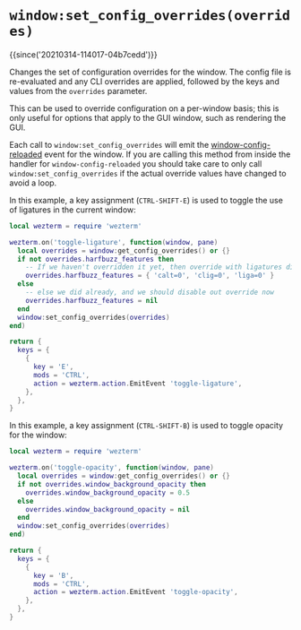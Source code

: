 # `window:set_config_overrides(overrides)`

{{since('20210314-114017-04b7cedd')}}

Changes the set of configuration overrides for the window.
The config file is re-evaluated and any CLI overrides are
applied, followed by the keys and values from the `overrides`
parameter.

This can be used to override configuration on a per-window basis;
this is only useful for options that apply to the GUI window, such
as rendering the GUI.

Each call to `window:set_config_overrides` will emit the
[window-config-reloaded](../window-events/window-config-reloaded.md) event for
the window.  If you are calling this method from inside the handler
for `window-config-reloaded` you should take care to only call `window:set_config_overrides`
if the actual override values have changed to avoid a loop.

In this example, a key assignment (`CTRL-SHIFT-E`) is used to toggle the use of
ligatures in the current window:

```lua
local wezterm = require 'wezterm'

wezterm.on('toggle-ligature', function(window, pane)
  local overrides = window:get_config_overrides() or {}
  if not overrides.harfbuzz_features then
    -- If we haven't overridden it yet, then override with ligatures disabled
    overrides.harfbuzz_features = { 'calt=0', 'clig=0', 'liga=0' }
  else
    -- else we did already, and we should disable out override now
    overrides.harfbuzz_features = nil
  end
  window:set_config_overrides(overrides)
end)

return {
  keys = {
    {
      key = 'E',
      mods = 'CTRL',
      action = wezterm.action.EmitEvent 'toggle-ligature',
    },
  },
}
```

In this example, a key assignment (`CTRL-SHIFT-B`) is used to toggle opacity
for the window:

```lua
local wezterm = require 'wezterm'

wezterm.on('toggle-opacity', function(window, pane)
  local overrides = window:get_config_overrides() or {}
  if not overrides.window_background_opacity then
    overrides.window_background_opacity = 0.5
  else
    overrides.window_background_opacity = nil
  end
  window:set_config_overrides(overrides)
end)

return {
  keys = {
    {
      key = 'B',
      mods = 'CTRL',
      action = wezterm.action.EmitEvent 'toggle-opacity',
    },
  },
}
```

